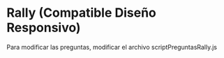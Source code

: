 Rally (Compatible Diseño Responsivo)
====================================
Para modificar las preguntas, modificar el archivo scriptPreguntasRally.js
